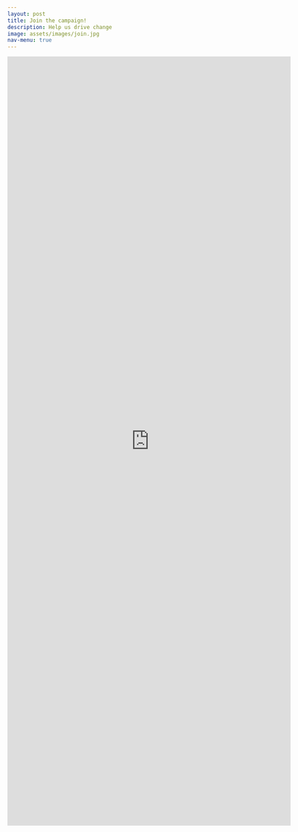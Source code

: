 ```yaml
---
layout: post
title: Join the campaign!
description: Help us drive change
image: assets/images/join.jpg
nav-menu: true
---
```


<div class="main">
    <div class="whole">
        <iframe src="https://docs.google.com/forms/d/e/1FAIpQLSdm-QMZFPxwbXPCS0s4Ln--ELLASkrzk60oYKG4UEJK33yCgA/viewform?embedded=true" width="640" height="1738" frameborder="0" marginheight="0" marginwidth="0">Loading…</iframe>
    </div>
</div>
